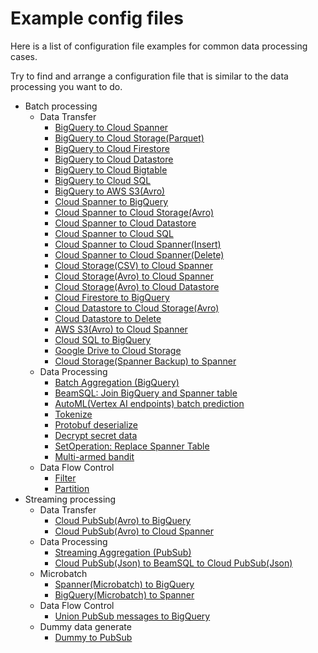 # Example config files

Here is a list of configuration file examples for common data processing cases.

Try to find and arrange a configuration file that is similar to the data processing you want to do.

* Batch processing
  * Data Transfer
    * [BigQuery to Cloud Spanner](bigquery-to-spanner.json)
    * [BigQuery to Cloud Storage(Parquet)](bigquery-to-parquet.json)
    * [BigQuery to Cloud Firestore](bigquery-to-firestore.json)
    * [BigQuery to Cloud Datastore](bigquery-to-datastore.json)
    * [BigQuery to Cloud Bigtable](bigquery-to-bigtable.json)
    * [BigQuery to Cloud SQL](bigquery-to-jdbc.json)
    * [BigQuery to AWS S3(Avro)](bigquery-to-aws-avro.json)
    * [Cloud Spanner to BigQuery](spanner-to-bigquery.json)
    * [Cloud Spanner to Cloud Storage(Avro)](spanner-to-avro.json)
    * [Cloud Spanner to Cloud Datastore](spanner-to-datastore.json)
    * [Cloud Spanner to Cloud SQL](spanner-to-jdbc.json)
    * [Cloud Spanner to Cloud Spanner(Insert)](spanner-to-spanner.json)
    * [Cloud Spanner to Cloud Spanner(Delete)](spanner-to-spanner-delete.json)
    * [Cloud Storage(CSV) to Cloud Spanner](csv-to-spanner.json)
    * [Cloud Storage(Avro) to Cloud Spanner](avro-to-spanner.json)
    * [Cloud Storage(Avro) to Cloud Datastore](avro-to-datastore.json)
    * [Cloud Firestore to BigQuery](firestore-to-bigquery.json)
    * [Cloud Datastore to Cloud Storage(Avro)](datastore-to-avro.json)
    * [Cloud Datastore to Delete](datastore-to-delete.json)
    * [AWS S3(Avro) to Cloud Spanner](aws-avro-to-spanner.json)
    * [Cloud SQL to BigQuery](jdbc-to-bigquery.json)
    * [Google Drive to Cloud Storage](drivefile-to-copyfile.json)
    * [Cloud Storage(Spanner Backup) to Spanner](import-spanner-backup.json)
  * Data Processing
    * [Batch Aggregation (BigQuery)](bigquery-to-aggregation-to-bigquery.json)
    * [BeamSQL: Join BigQuery and Spanner table](beamsql-join-bigquery-and-spanner-to-spanner.json)
    * [AutoML(Vertex AI endpoints) batch prediction](bigquery-to-automl-to-spanner.json)
    * [Tokenize](bigquery-to-tokenize-to-bigquery.json)
    * [Protobuf deserialize](spanner-to-protobuf-to-avro.json)
    * [Decrypt secret data](spanner-to-decrypt-to-avro.json)
    * [SetOperation: Replace Spanner Table](setoperation-replace-spanner.json)
    * [Multi-armed bandit](pubsub-to-bandit-to-pubsub-bigquery.json)
  * Data Flow Control
    * [Filter](avro-to-filter-to-avro.json)
    * [Partition](avro-to-partition-to-spanner.json)
* Streaming processing
  * Data Transfer
    * [Cloud PubSub(Avro) to BigQuery](pubsub-avro-to-bigquery.json)
    * [Cloud PubSub(Avro) to Cloud Spanner](pubsub-avro-to-spanner.json)
  * Data Processing
    * [Streaming Aggregation (PubSub)](pubsub-to-aggregation-to-pubsub.json)
    * [Cloud PubSub(Json) to BeamSQL to Cloud PubSub(Json)](pubsub-to-beamsql-to-pubsub.json)
  * Microbatch
    * [Spanner(Microbatch) to BigQuery](spanner-microbatch-to-bigquery.json)
    * [BigQuery(Microbatch) to Spanner](bigquery-microbatch-to-spanner.json)
  * Data Flow Control
    * [Union PubSub messages to BigQuery](pubsub-to-union-to-bigquery.json)
  * Dummy data generate
    * [Dummy to PubSub](dummy-to-pubsub.json)